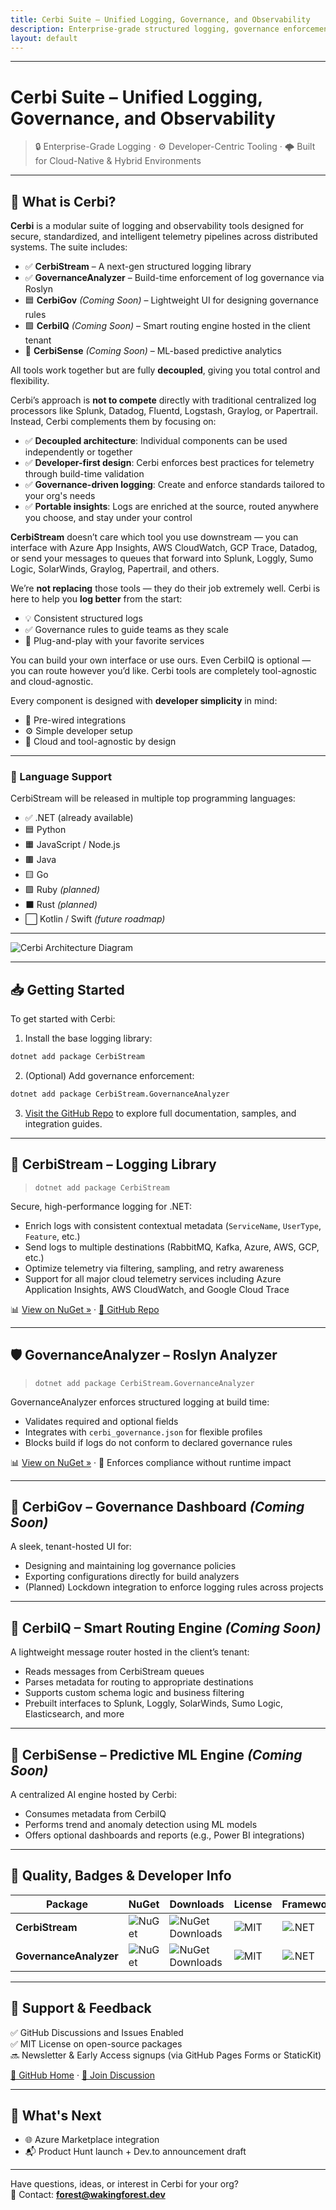 ```yaml
---
title: Cerbi Suite – Unified Logging, Governance, and Observability
description: Enterprise-grade structured logging, governance enforcement, and predictive ML insights
layout: default
---
```



---

# Cerbi Suite – Unified Logging, Governance, and Observability

> 🔒 Enterprise-Grade Logging · ⚙️ Developer-Centric Tooling · 🌩️ Built for Cloud-Native & Hybrid Environments

---

## 🚀 What is Cerbi?

**Cerbi** is a modular suite of logging and observability tools designed for secure, standardized, and intelligent telemetry pipelines across distributed systems. The suite includes:

- ✅ **CerbiStream** – A next-gen structured logging library
- ✅ **GovernanceAnalyzer** – Build-time enforcement of log governance via Roslyn
- 🟦 **CerbiGov** *(Coming Soon)* – Lightweight UI for designing governance rules
- 🟩 **CerbiIQ** *(Coming Soon)* – Smart routing engine hosted in the client tenant
- 🧠 **CerbiSense** *(Coming Soon)* – ML-based predictive analytics

All tools work together but are fully **decoupled**, giving you total control and flexibility.

Cerbi’s approach is **not to compete** directly with traditional centralized log processors like Splunk, Datadog, Fluentd, Logstash, Graylog, or Papertrail. Instead, Cerbi complements them by focusing on:

- ✅ **Decoupled architecture**: Individual components can be used independently or together
- ✅ **Developer-first design**: Cerbi enforces best practices for telemetry through build-time validation
- ✅ **Governance-driven logging**: Create and enforce standards tailored to your org's needs
- ✅ **Portable insights**: Logs are enriched at the source, routed anywhere you choose, and stay under your control

**CerbiStream** doesn’t care which tool you use downstream — you can interface with Azure App Insights, AWS CloudWatch, GCP Trace, Datadog, or send your messages to queues that forward into Splunk, Loggly, Sumo Logic, SolarWinds, Graylog, Papertrail, and others.

We’re **not replacing** those tools — they do their job extremely well. Cerbi is here to help you **log better** from the start:
- 💡 Consistent structured logs
- ✅ Governance rules to guide teams as they scale
- 🧩 Plug-and-play with your favorite services

You can build your own interface or use ours. Even CerbiIQ is optional — you can route however you’d like. Cerbi tools are completely tool-agnostic and cloud-agnostic.

Every component is designed with **developer simplicity** in mind:
- 🧪 Pre-wired integrations
- ⚙️ Simple developer setup
- 🧱 Cloud and tool-agnostic by design

---

### 🔁 Language Support
CerbiStream will be released in multiple top programming languages:
- ✅ .NET (already available)
- 🟦 Python
- 🟧 JavaScript / Node.js
- 🟫 Java
- 🟨 Go
- 🟪 Ruby *(planned)*
- ⬛ Rust *(planned)*
- ⬜ Kotlin / Swift *(future roadmap)*

---

![Cerbi Architecture Diagram](https://github.com/Zeroshi/CerbiSite/blob/main/Cerbi-updated.png?raw=true)

---

## 📥 Getting Started

To get started with Cerbi:
1. Install the base logging library:
```bash
dotnet add package CerbiStream
```

2. (Optional) Add governance enforcement:
```bash
dotnet add package CerbiStream.GovernanceAnalyzer
```

3. [Visit the GitHub Repo](https://github.com/Zeroshi/Cerbi-CerbiStream) to explore full documentation, samples, and integration guides.

---

## 🔧 CerbiStream – Logging Library

> `dotnet add package CerbiStream`

Secure, high-performance logging for .NET:

- Enrich logs with consistent contextual metadata (`ServiceName`, `UserType`, `Feature`, etc.)
- Send logs to multiple destinations (RabbitMQ, Kafka, Azure, AWS, GCP, etc.)
- Optimize telemetry via filtering, sampling, and retry awareness
- Support for all major cloud telemetry services including Azure Application Insights, AWS CloudWatch, and Google Cloud Trace

📊 [View on NuGet »](https://www.nuget.org/packages/CerbiStream) · [🔗 GitHub Repo](https://github.com/Zeroshi/Cerbi-CerbiStream)

---

## 🛡️ GovernanceAnalyzer – Roslyn Analyzer

> `dotnet add package CerbiStream.GovernanceAnalyzer`

GovernanceAnalyzer enforces structured logging at build time:

- Validates required and optional fields
- Integrates with `cerbi_governance.json` for flexible profiles
- Blocks build if logs do not conform to declared governance rules

📊 [View on NuGet »](https://www.nuget.org/packages/CerbiStream.GovernanceAnalyzer) · 🔐 Enforces compliance without runtime impact

---

## 🧰 CerbiGov – Governance Dashboard *(Coming Soon)*

A sleek, tenant-hosted UI for:

- Designing and maintaining log governance policies
- Exporting configurations directly for build analyzers
- (Planned) Lockdown integration to enforce logging rules across projects

---

## 🔮 CerbiIQ – Smart Routing Engine *(Coming Soon)*

A lightweight message router hosted in the client’s tenant:

- Reads messages from CerbiStream queues
- Parses metadata for routing to appropriate destinations
- Supports custom schema logic and business filtering
- Prebuilt interfaces to Splunk, Loggly, SolarWinds, Sumo Logic, Elasticsearch, and more

---

## 🧠 CerbiSense – Predictive ML Engine *(Coming Soon)*

A centralized AI engine hosted by Cerbi:

- Consumes metadata from CerbiIQ
- Performs trend and anomaly detection using ML models
- Offers optional dashboards and reports (e.g., Power BI integrations)

---

## 🧪 Quality, Badges & Developer Info

| Package | NuGet | Downloads | License | Framework |
|--------|--------|-----------|---------|-----------|
| **CerbiStream** | ![NuGet](https://img.shields.io/nuget/v/CerbiStream?style=flat-square) | ![NuGet Downloads](https://img.shields.io/nuget/dt/CerbiStream?style=flat-square) | ![MIT](https://img.shields.io/badge/license-MIT-blue.svg?style=flat-square) | ![.NET](https://img.shields.io/badge/.NET-8.0-blue?style=flat-square) |
| **GovernanceAnalyzer** | ![NuGet](https://img.shields.io/nuget/v/CerbiStream.GovernanceAnalyzer?style=flat-square) | ![NuGet Downloads](https://img.shields.io/badge/downloads-356-blue?style=flat-square) | ![MIT](https://img.shields.io/badge/license-MIT-blue.svg?style=flat-square) | ![.NET](https://img.shields.io/badge/.NET-8.0-blue?style=flat-square) |

---

## 🌱 Support & Feedback

✅ GitHub Discussions and Issues Enabled  
✅ MIT License on open-source packages  
🔜 Newsletter & Early Access signups (via GitHub Pages Forms or StaticKit)

[📂 GitHub Home](https://github.com/Zeroshi) · [🧵 Join Discussion](https://github.com/Zeroshi/Cerbi-CerbiStream/discussions)

---

## 🐾 What's Next

- 🌐 Azure Marketplace integration
- 📬 Product Hunt launch + Dev.to announcement draft

---

Have questions, ideas, or interest in Cerbi for your org?  
📧 Contact: **forest@wakingforest.dev**
